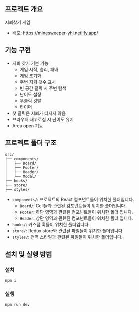 ## 프로젝트 개요

지뢰찾기 게임

- 배포: https://minesweeper-yhj.netlify.app/

## 기능 구현

- 지뢰 찾기 기본 기능
  - 게임 시작, 승리, 패배
  - 게임 초기화
  - 주변 지뢰 갯수 표시
  - 빈 공간 클릭 시 주변 탐색
  - 난이도 설정
  - 우클릭 깃발
  - 타이머
- 첫 클릭은 지뢰가 터지지 않음
- 브라우저 새고로침 시 난이도 유지
- Area open 기능

## 프로젝트 폴더 구조

```
src/
├── components/
│   ├── Board/
│   ├── Footer/
│   ├── Header/
│   └── Modal/
├── hooks/
├── store/
├── styles/
```

- `components/`: 프로젝트의 React 컴포넌트들이 위치한 폴더입니다.
  - `Board/`: Cell들과 관련된 컴포넌트들이 위치한 폴더입니다.
  - `Footer`: 하단 영역과 관련된 컴포넌트들이 위치한 폴더 입니다.
  - `Header`: 상단 영역과 관련된 컴포넌트들이 위치한 폴더 입니다.
- `hooks/`: 커스텀 훅들이 위치한 폴더입니다.
- `store/`: Redux store와 관련된 파일들이 위치한 폴더입니다.
- `styles/`: 전역 스타일과 관련된 파일들이 위치한 폴더입니다.

## 설치 및 실행 방법

### 설치

```
npm i
```

### 실행

```
npm run dev
```
